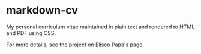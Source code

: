 # markdown-cv

My personal curriculum vitae maintained in plain text and rendered to HTML and PDF using CSS.

For more details, see the [project](http://elipapa.github.io/markdown-cv) on [Eliseo Papa's page](http://github.com/elipapa).
